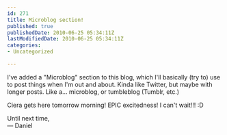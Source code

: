 ```yaml
---
id: 271
title: Microblog section!
published: true
publishedDate: 2010-06-25 05:34:11Z
lastModifiedDate: 2010-06-25 05:34:11Z
categories:
- Uncategorized

---
```


<p>I've added a "Microblog" section to this blog, which I'll basically (try to) use to post things when I'm out and about. Kinda like Twitter, but maybe with longer posts. Like a... microblog, or tumbleblog (Tumblr, etc.)</p>
<p>Ciera gets here tomorrow morning! EPIC excitedness! I can't wait!!! :D</p>
<p>Until next time,<br />
 &mdash; Daniel</p>

